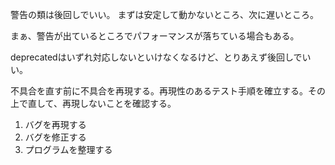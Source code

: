 警告の類は後回しでいい。
まずは安定して動かないところ、次に遅いところ。

まぁ、警告が出ているところでパフォーマンスが落ちている場合もある。

deprecatedはいずれ対応しないといけなくなるけど、とりあえず後回しでいい。

不具合を直す前に不具合を再現する。再現性のあるテスト手順を確立する。その上で直して、再現しないことを確認する。

1. バグを再現する
2. バグを修正する
3. プログラムを整理する
